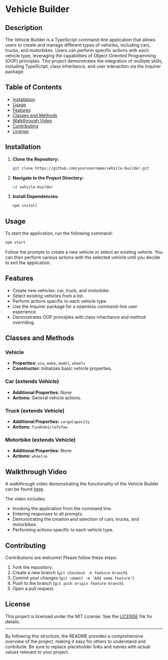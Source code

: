 # Vehicle Builder

## Description

The Vehicle Builder is a TypeScript command-line application that allows users to create and manage different types of vehicles, including cars, trucks, and motorbikes. Users can perform specific actions with each vehicle type, leveraging the capabilities of Object-Oriented Programming (OOP) principles. This project demonstrates the integration of multiple skills, including TypeScript, class inheritance, and user interaction via the Inquirer package.

## Table of Contents

- [Installation](#installation)
- [Usage](#usage)
- [Features](#features)
- [Classes and Methods](#classes-and-methods)
- [Walkthrough Video](#walkthrough-video)
- [Contributing](#contributing)
- [License](#license)

## Installation

1. **Clone the Repository:**
   ```bash
   git clone https://github.com/yourusername/vehicle-builder.git
   ```

2. **Navigate to the Project Directory:**
   ```bash
   cd vehicle-builder
   ```

3. **Install Dependencies:**
   ```bash
   npm install
   ```

## Usage

To start the application, run the following command:

```bash
npm start
```

Follow the prompts to create a new vehicle or select an existing vehicle. You can then perform various actions with the selected vehicle until you decide to exit the application.

## Features

- Create new vehicles: car, truck, and motorbike.
- Select existing vehicles from a list.
- Perform actions specific to each vehicle type.
- Use the Inquirer package for a seamless command-line user experience.
- Demonstrates OOP principles with class inheritance and method overriding.

## Classes and Methods

### Vehicle

- **Properties:** `vin`, `make`, `model`, `wheels`
- **Constructor:** Initializes basic vehicle properties.

### Car (extends Vehicle)

- **Additional Properties:** None
- **Actions:** General vehicle actions.

### Truck (extends Vehicle)

- **Additional Properties:** `cargoCapacity`
- **Actions:** `findVehicleToTow`

### Motorbike (extends Vehicle)

- **Additional Properties:** None
- **Actions:** `wheelie`

## Walkthrough Video

A walkthrough video demonstrating the functionality of the Vehicle Builder can be found [here](https://link-to-your-video.com).

The video includes:

- Invoking the application from the command line.
- Entering responses to all prompts.
- Demonstrating the creation and selection of cars, trucks, and motorbikes.
- Performing actions specific to each vehicle type.

## Contributing

Contributions are welcome! Please follow these steps:

1. Fork the repository.
2. Create a new branch (`git checkout -b feature-branch`).
3. Commit your changes (`git commit -m 'Add some feature'`).
4. Push to the branch (`git push origin feature-branch`).
5. Open a pull request.

## License

This project is licensed under the MIT License. See the [LICENSE](license.txt) file for details.

---

By following this structure, the README provides a comprehensive overview of the project, making it easy for others to understand and contribute. Be sure to replace placeholder links and names with actual values relevant to your project.